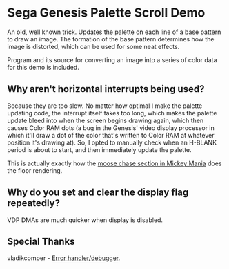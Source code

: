 # Sega Genesis Palette Scroll Demo
An old, well known trick. Updates the palette on each line of a base pattern to draw an image.
The formation of the base pattern determines how the image is distorted, which can be used for some neat effects.

Program and its source for converting an image into a series of color data for this demo is included.

## Why aren't horizontal interrupts being used?
Because they are too slow. No matter how optimal I make the palette updating code, the interrupt itself takes too long, which makes the palette update bleed into when the screen begins drawing again, which then causes Color RAM dots (a bug in the Genesis' video display processor in which it'll draw a dot of the color that's written to Color RAM at whatever position it's drawing at). So, I opted to manually check when an H-BLANK period is about to start, and then immediately update the palette.

This is actually exactly how the [moose chase section in Mickey Mania](https://www.youtube.com/watch?v=nt-AxAqlrOo) does the floor rendering.

## Why do you set and clear the display flag repeatedly?
VDP DMAs are much quicker when display is disabled.

## Special Thanks
vladikcomper - [Error handler/debugger](https://github.com/vladikcomper/md-modules).